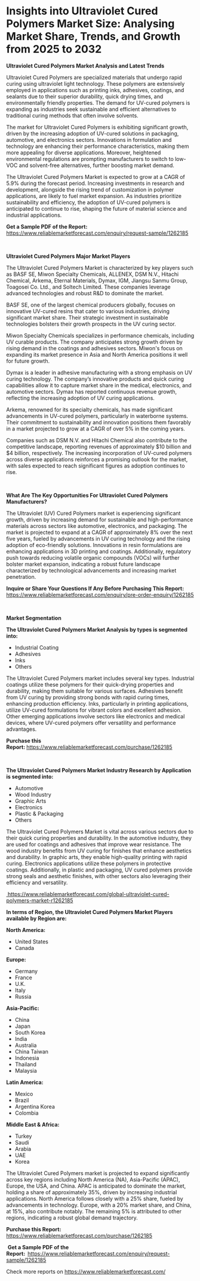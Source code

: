 <p><h1>Insights into Ultraviolet Cured Polymers Market Size: Analysing Market Share, Trends, and Growth from 2025 to 2032</h1></p><p><strong>Ultraviolet Cured Polymers Market Analysis and Latest Trends</strong></p>
<p><p>Ultraviolet Cured Polymers are specialized materials that undergo rapid curing using ultraviolet light technology. These polymers are extensively employed in applications such as printing inks, adhesives, coatings, and sealants due to their superior durability, quick drying times, and environmentally friendly properties. The demand for UV-cured polymers is expanding as industries seek sustainable and efficient alternatives to traditional curing methods that often involve solvents.</p><p>The market for Ultraviolet Cured Polymers is exhibiting significant growth, driven by the increasing adoption of UV-cured solutions in packaging, automotive, and electronics sectors. Innovations in formulation and technology are enhancing their performance characteristics, making them more appealing for diverse applications. Moreover, heightened environmental regulations are prompting manufacturers to switch to low-VOC and solvent-free alternatives, further boosting market demand.</p><p>The Ultraviolet Cured Polymers Market is expected to grow at a CAGR of 5.9% during the forecast period. Increasing investments in research and development, alongside the rising trend of customization in polymer applications, are likely to fuel market expansion. As industries prioritize sustainability and efficiency, the adoption of UV-cured polymers is anticipated to continue to rise, shaping the future of material science and industrial applications.</p></p>
<p><strong>Get a Sample PDF of the Report:&nbsp;</strong> <a href="https://www.reliablemarketforecast.com/enquiry/request-sample/1262185?utm_campaign=3176&utm_medium=2&utm_source=Github&utm_content=ia&utm_term=03042025&utm_id=ultraviolet-cured-polymers">https://www.reliablemarketforecast.com/enquiry/request-sample/1262185</a></p>
<p>&nbsp;</p>
<p><strong>Ultraviolet Cured Polymers Major Market Players</strong></p>
<p><p>The Ultraviolet Cured Polymers Market is characterized by key players such as BASF SE, Miwon Specialty Chemicals, ALLENEX, DSM N.V., Hitachi Chemical, Arkema, Eternal Materials, Dymax, IGM, Jiangsu Sanmu Group, Toagosei Co. Ltd., and Soltech Limited. These companies leverage advanced technologies and robust R&D to dominate the market.</p><p>BASF SE, one of the largest chemical producers globally, focuses on innovative UV-cured resins that cater to various industries, driving significant market share. Their strategic investment in sustainable technologies bolsters their growth prospects in the UV curing sector.</p><p>Miwon Specialty Chemicals specializes in performance chemicals, including UV curable products. The company anticipates strong growth driven by rising demand in the coatings and adhesives sectors. Miwon's focus on expanding its market presence in Asia and North America positions it well for future growth.</p><p>Dymax is a leader in adhesive manufacturing with a strong emphasis on UV curing technology. The company’s innovative products and quick curing capabilities allow it to capture market share in the medical, electronics, and automotive sectors. Dymax has reported continuous revenue growth, reflecting the increasing adoption of UV curing applications.</p><p>Arkema, renowned for its specialty chemicals, has made significant advancements in UV-cured polymers, particularly in waterborne systems. Their commitment to sustainability and innovation positions them favorably in a market projected to grow at a CAGR of over 5% in the coming years.</p><p>Companies such as DSM N.V. and Hitachi Chemical also contribute to the competitive landscape, reporting revenues of approximately $10 billion and $4 billion, respectively. The increasing incorporation of UV-cured polymers across diverse applications reinforces a promising outlook for the market, with sales expected to reach significant figures as adoption continues to rise.</p></p>
<p>&nbsp;</p>
<p><strong>What Are The Key Opportunities For Ultraviolet Cured Polymers Manufacturers?</strong></p>
<p><p>The Ultraviolet (UV) Cured Polymers market is experiencing significant growth, driven by increasing demand for sustainable and high-performance materials across sectors like automotive, electronics, and packaging. The market is projected to expand at a CAGR of approximately 8% over the next five years, fueled by advancements in UV curing technology and the rising adoption of eco-friendly solutions. Innovations in resin formulations are enhancing applications in 3D printing and coatings. Additionally, regulatory push towards reducing volatile organic compounds (VOCs) will further bolster market expansion, indicating a robust future landscape characterized by technological advancements and increasing market penetration.</p></p>
<p><strong>Inquire or Share Your Questions If Any Before Purchasing This Report:</strong> <a href="https://www.reliablemarketforecast.com/enquiry/pre-order-enquiry/1262185?utm_campaign=3176&utm_medium=2&utm_source=Github&utm_content=ia&utm_term=03042025&utm_id=ultraviolet-cured-polymers">https://www.reliablemarketforecast.com/enquiry/pre-order-enquiry/1262185</a></p>
<p>&nbsp;</p>
<p><strong>Market Segmentation</strong></p>
<p><strong>The Ultraviolet Cured Polymers Market Analysis by types is segmented into:</strong></p>
<p><ul><li>Industrial Coating</li><li>Adhesives</li><li>Inks</li><li>Others</li></ul></p>
<p><p>The Ultraviolet Cured Polymers market includes several key types. Industrial coatings utilize these polymers for their quick-drying properties and durability, making them suitable for various surfaces. Adhesives benefit from UV curing by providing strong bonds with rapid curing times, enhancing production efficiency. Inks, particularly in printing applications, utilize UV-cured formulations for vibrant colors and excellent adhesion. Other emerging applications involve sectors like electronics and medical devices, where UV-cured polymers offer versatility and performance advantages.</p></p>
<p><strong>Purchase this Report:&nbsp;</strong><a href="https://www.reliablemarketforecast.com/purchase/1262185?utm_campaign=3176&utm_medium=2&utm_source=Github&utm_content=ia&utm_term=03042025&utm_id=ultraviolet-cured-polymers">https://www.reliablemarketforecast.com/purchase/1262185</a></p>
<p>&nbsp;</p>
<p><strong>The Ultraviolet Cured Polymers Market Industry Research by Application is segmented into:</strong></p>
<p><ul><li>Automotive</li><li>Wood Industry</li><li>Graphic Arts</li><li>Electronics</li><li>Plastic & Packaging</li><li>Others</li></ul></p>
<p><p>The Ultraviolet Cured Polymers Market is vital across various sectors due to their quick curing properties and durability. In the automotive industry, they are used for coatings and adhesives that improve wear resistance. The wood industry benefits from UV curing for finishes that enhance aesthetics and durability. In graphic arts, they enable high-quality printing with rapid curing. Electronics applications utilize these polymers in protective coatings. Additionally, in plastic and packaging, UV cured polymers provide strong seals and aesthetic finishes, with other sectors also leveraging their efficiency and versatility.</p></p>
<p><a href="https://www.reliablemarketforecast.com/global-ultraviolet-cured-polymers-market-r1262185?utm_campaign=3176&utm_medium=2&utm_source=Github&utm_content=ia&utm_term=03042025&utm_id=ultraviolet-cured-polymers">&nbsp;https://www.reliablemarketforecast.com/global-ultraviolet-cured-polymers-market-r1262185</a></p>
<p><strong>In terms of Region, the Ultraviolet Cured Polymers Market Players available by Region are:</strong></p>
<p>
    <p> <strong> North America: </strong>
        <ul>
            <li>United States</li>
            <li>Canada</li>
        </ul>
        </p> 
    <p> <strong> Europe: </strong>
        <ul>
            <li>Germany</li>
            <li>France</li>
            <li>U.K.</li>
            <li>Italy</li>
            <li>Russia</li>
        </ul>
        </p> 
    <p> <strong> Asia-Pacific: </strong>
        <ul>
            <li>China</li>
            <li>Japan</li>
            <li>South Korea</li>
            <li>India</li>
            <li>Australia</li>
            <li>China Taiwan</li>
            <li>Indonesia</li>
            <li>Thailand</li>
            <li>Malaysia</li>
        </ul>
        </p> 
    <p> <strong> Latin America: </strong>
        <ul>
            <li>Mexico</li>
            <li>Brazil</li>
            <li>Argentina Korea</li>
            <li>Colombia</li>
        </ul>
        </p> 
    <p> <strong> Middle East & Africa: </strong>
        <ul>
            <li>Turkey</li>
            <li>Saudi</li>
            <li>Arabia</li>
            <li>UAE</li>
            <li>Korea</li>
        </ul>
    </p>
    </p>
<p><p>The Ultraviolet Cured Polymers market is projected to expand significantly across key regions including North America (NA), Asia-Pacific (APAC), Europe, the USA, and China. APAC is anticipated to dominate the market, holding a share of approximately 35%, driven by increasing industrial applications. North America follows closely with a 25% share, fueled by advancements in technology. Europe, with a 20% market share, and China, at 15%, also contribute notably. The remaining 5% is attributed to other regions, indicating a robust global demand trajectory.</p></p>
<p><strong>Purchase this Report: </strong><a href="https://www.reliablemarketforecast.com/purchase/1262185?utm_campaign=3176&utm_medium=2&utm_source=Github&utm_content=ia&utm_term=03042025&utm_id=ultraviolet-cured-polymers">https://www.reliablemarketforecast.com/purchase/1262185</a></p>
<p>&nbsp;<strong>Get a Sample PDF of the Report:&nbsp;&nbsp;</strong><a href="https://www.reliablemarketforecast.com/enquiry/request-sample/1262185?utm_campaign=3176&utm_medium=2&utm_source=Github&utm_content=ia&utm_term=03042025&utm_id=ultraviolet-cured-polymers">https://www.reliablemarketforecast.com/enquiry/request-sample/1262185</a></p>
<p><strong></strong></p>
<p>Check more reports on <a href="https://www.reliablemarketforecast.com/?utm_campaign=3176&utm_medium=2&utm_source=Github&utm_content=ia&utm_term=03042025&utm_id=ultraviolet-cured-polymers">https://www.reliablemarketforecast.com/</a></p>